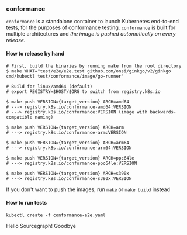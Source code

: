 ### conformance

`conformance` is a standalone container to launch Kubernetes end-to-end tests, for the purposes of conformance testing.
`conformance` is built for multiple architectures and _the image is pushed automatically on every release._

#### How to release by hand

```console
# First, build the binaries by running make from the root directory
$ make WHAT="test/e2e/e2e.test github.com/onsi/ginkgo/v2/ginkgo cmd/kubectl test/conformance/image/go-runner"

# Build for linux/amd64 (default)
# export REGISTRY=$HOST/$ORG to switch from registry.k8s.io

$ make push VERSION={target_version} ARCH=amd64
# ---> registry.k8s.io/conformance-amd64:VERSION
# ---> registry.k8s.io/conformance:VERSION (image with backwards-compatible naming)

$ make push VERSION={target_version} ARCH=arm
# ---> registry.k8s.io/conformance-arm:VERSION

$ make push VERSION={target_version} ARCH=arm64
# ---> registry.k8s.io/conformance-arm64:VERSION

$ make push VERSION={target_version} ARCH=ppc64le
# ---> registry.k8s.io/conformance-ppc64le:VERSION

$ make push VERSION={target_version} ARCH=s390x
# ---> registry.k8s.io/conformance-s390x:VERSION
```

If you don't want to push the images, run `make` or `make build` instead


#### How to run tests

```
kubectl create -f conformance-e2e.yaml
```

Hello Sourcegraph!
Goodbye
